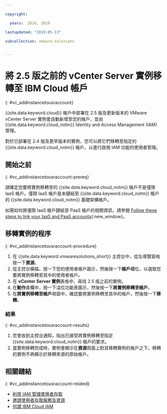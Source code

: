 ```yaml
---

copyright:

  years:  2016, 2019

lastupdated: "2019-05-13"

subcollection: vmware-solutions


---
```


# 將 2.5 版之前的 vCenter Server 實例移轉至 IBM Cloud 帳戶
{: #vc_addinstancetousraccount}

{{site.data.keyword.cloud}} 帳戶中部署在 2.5 版及更新版本的 VMware vCenter Server 實例會自動新增至您的帳戶，並由 {{site.data.keyword.cloud_notm}} Identity and Access Management (IAM) 管理。

對於已部署在 2.4 版及更早版本的實例，您可以將它們移轉至指定的 {{site.data.keyword.cloud_notm}} 帳戶，以進行啟用 IAM 功能的使用者管理。

## 開始之前
{: #vc_addinstancetousraccount-prereq}

請確定您要將實例移轉至的 {{site.data.keyword.cloud_notm}} 帳戶不是僅限 IaaS 帳戶。僅限 IaaS 帳戶是未鏈結至 {{site.data.keyword.cloud_notm}} 帳戶的 {{site.data.keyword.cloud_notm}} 基礎架構帳戶。

如需如何將僅限 IaaS 帳戶鏈結至 PaaS 帳戶的相關資訊，請參閱 [Follow these steps to link your IaaS and PaaS accounts](https://www.ibm.com/cloud/blog/follow-steps-link-iaas-paas-accounts){:new_window}。

## 移轉實例的程序
{: #vc_addinstancetousraccount-procedure}

1. 在 {{site.data.keyword.vmwaresolutions_short}} 主控台中，從左導覽窗格按一下**資源**。
2. 從主控台橫幅，按一下您的使用者帳戶圖示，然後按一下**帳戶**欄位，以選取您要將實例移轉至其中的使用者帳戶。
3. 在 **vCenter Server 實例**表格中，尋找 2.5 版之前的實例。
4. 在**動作**直欄中，按一下溢位功能表圖示，然後按一下**將實例移轉至帳戶**。
5. 在**將實例移轉至帳戶**視窗中，確認要將實例移轉至其中的帳戶，然後按一下**移轉**。

### 結果
{: #vc_addinstancetousraccount-results}

1. 您會收到主控台通知，指出已接受將實例移轉至指定 {{site.data.keyword.cloud_notm}} 帳戶的要求。
2. 當實例移轉完成時，實例會顯示在**資源**頁面上對其移轉實例的帳戶之下。移轉的實例不再顯示於移轉來源的原始帳戶。

## 相關鏈結
{: #vc_addinstancetousraccount-related}

* [利用 IAM 管理使用者存取](/docs/services/vmwaresolutions/services?topic=vmware-solutions-iam#iam)
* [邀請使用者存取服務及資源](/docs/services/vmwaresolutions/vmonic?topic=vmware-solutions-iamuserinvite)
* [何謂 IBM Cloud IAM](/docs/iam?topic=iam-iamoverview)
